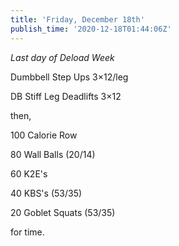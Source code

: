 ```yaml
---
title: 'Friday, December 18th'
publish_time: '2020-12-18T01:44:06Z'
---
```


*Last day of Deload Week*

Dumbbell Step Ups 3×12/leg

DB Stiff Leg Deadlifts 3×12

then,

100 Calorie Row

80 Wall Balls (20/14)

60 K2E's

40 KBS's (53/35)

20 Goblet Squats (53/35)

for time.
